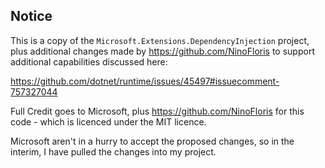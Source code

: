 ## Notice

This is a copy of the `Microsoft.Extensions.DependencyInjection` project, plus additional changes made by 
https://github.com/NinoFloris to support additional capabilities discussed here:

https://github.com/dotnet/runtime/issues/45497#issuecomment-757327044

Full Credit goes to Microsoft, plus https://github.com/NinoFloris for this code - which is licenced under the MIT licence.

Microsoft aren't in a hurry to accept the proposed changes, so in the interim, I have pulled the changes into my project.
